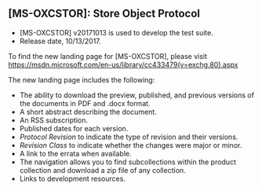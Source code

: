 ## [MS-OXCSTOR]: Store Object Protocol
- [MS-OXCSTOR] v20171013 is used to develop the test suite. 
- Release date, 10/13/2017.


To find the new landing page for [MS-OXCSTOR], please visit https://msdn.microsoft.com/en-us/library/cc433479(v=exchg.80).aspx

The new landing page includes the following:
- The ability to download the preview, published, and previous versions of the documents in PDF and .docx format.
- A short abstract describing the document.
- An RSS subscription.
- Published dates for each version.
- *Protocol Revision* to indicate the type of revision and their versions.
- *Revision Class* to indicate whether the changes were major or minor.
- A link to the errata when available.
- The navigation allows you to find subcollections within the product collection and download a zip file of any collection.
- Links to development resources.